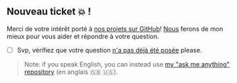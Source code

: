 ## Nouveau ticket :boom: !

Merci de votre intérêt porté à [nos projets sur GitHub](https://github.com/Rennes-en-Resilience/)!
[Nous](https://github.com/Rennes-en-Resilience/) ferons de mon mieux pour vous aider et répondre à votre question.

- [ ] Svp, vérifiez que votre question [n'a pas déjà été posée](https://github.com/Rennes-en-Resilience/Contactez-nous/issues?q=is%3Aissue+is%3Aclosed) please.

> Note: if you speak English, you can instead use [my "ask me anything" repository](https://github.com/Rennes-en-Resilience/Contact-us/issues/new) (en anglais :gb: :us:).
